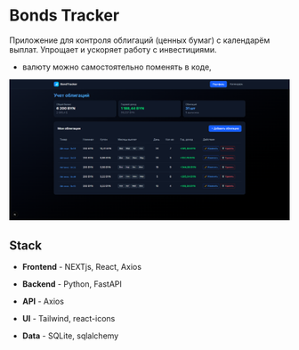# Bonds Tracker 

Приложение для контроля облигаций (ценных бумаг) с календарём выплат. Упрощает и ускоряет работу с инвестициями.
- валюту можно самостоятельно поменять в коде, 

![img](screen.png)

## Stack
- **Frontend** - NEXTjs, React, Axios

- **Backend** - Python, FastAPI

- **API** - Axios

- **UI** - Tailwind, react-icons

- **Data** - SQLite, sqlalchemy